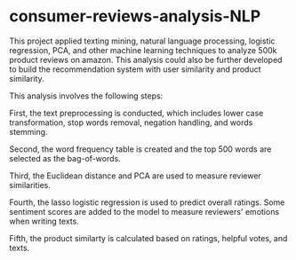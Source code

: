 # consumer-reviews-analysis-NLP
This project applied texting mining, natural language processing, logistic regression, PCA, and other machine learning techniques to analyze 500k product reviews on amazon. This analysis could also be further developed to build the recommendation system with user similarity and product similarity.

This analysis involves the following steps: 

First, the text preprocessing is conducted, which includes lower case transformation, stop words removal, negation handling, and words stemming. 

Second, the word frequency table is created and the top 500 words are selected as the bag-of-words. 

Third, the Euclidean distance and PCA are used to measure reviewer similarities. 

Fourth, the lasso logistic regression is used to predict overall ratings. Some sentiment scores are added to the model to measure reviewers' emotions when writing texts.

Fifth, the product similarty is calculated based on ratings, helpful votes, and texts. 
